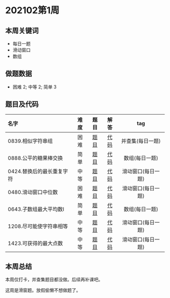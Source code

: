 <!--
 * @Description: 
 * @Autor: Au3C2
 * @Date: 2021-01-11 14:55:49
 * @LastEditors: Au3C2
 * @LastEditTime: 2021-03-31 16:15:28
-->
# 202102第1周
## 本周关键词

* 每日一题
* 滑动窗口
* 数组

## 做题数据

* 困难 2; 中等 2; 简单 3

## 题目及代码

|名字|难度|题目|解答|tag|
|:-|:-:|:-:|:-:|:-:|
|0839.相似字符串组|困难|[题目](https://leetcode-cn.com/problems/similar-string-groups/)|[代码](../Code/202102第1周/0839.相似字符串组.md)|并查集(每日一题)
|0888.公平的糖果棒交换|简单|[题目](https://leetcode-cn.com/problems/fair-candy-swap/)|[代码](../Code/202102第1周/0888.公平的糖果棒交换.md)|数组(每日一题)
|0424.替换后的最长重复字符|中等|[题目](https://leetcode-cn.com/problems/longest-repeating-character-replacement/)|[代码](../Code/202102第1周/0424.替换后的最长重复字符.md)|滑动窗口(每日一题)
|0480.滑动窗口中位数|困难|[题目](https://leetcode-cn.com/problems/sliding-window-median/)|[代码](../Code/202102第1周/0480.滑动窗口中位数.md)|滑动窗口(每日一题)
|0643.子数组最大平均数I|简单|[题目](https://leetcode-cn.com/problems/maximum-average-subarray-i/)|[代码](../Code/202102第1周/0643.子数组最大平均数I.md)|数组(每日一题)
|1208.尽可能使字符串相等|中等|[题目](https://leetcode-cn.com/problems/get-equal-substrings-within-budget/)|[代码](../Code/202102第1周/1208.尽可能使字符串相等.md)|滑动窗口(每日一题)
|1423.可获得的最大点数|中等|[题目](https://leetcode-cn.com/problems/maximum-points-you-can-obtain-from-cards/)|[代码](../Code/202102第1周/1423.可获得的最大点数.md)|滑动窗口(每日一题)

## 本周总结
本周仅打卡，并查集题目都没做。后续再补课吧。

这周是滑窗题。放假偷懒不想做题了。

